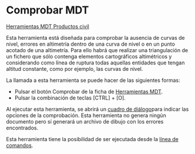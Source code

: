 # Comprobar MDT

[Herramientas MDT Productos civil](../fichas-de-herramientas/ficha-de-herramientas-mdt/productos-civil.md)

Esta herramienta está diseñada para comprobar la ausencia de curvas de nivel, errores en altimetría dentro de una curva de nivel o en un punto acotado de una altimetría. Para ello habrá que realizar una triangulación de un fichero que sólo contenga elementos cartográficos altimétricos y considerando como línea de ruptura todas aquellas entidades que tengan altitud constante, como por ejemplo, las curvas de nivel.

La llamada a esta herramienta se puede hacer de las siguientes formas:

* Pulsar el botón  Comprobar de la ficha de [Herramientas MDT](/mdtopx/herramientas-mdt/).
* Pulsar la combinación de teclas \[CTRL\] + \[O\].

Al ejecutar esta herramienta, se abrirá un [cuadro de diálogo](como-comprobar-mdt.md)para indicar las opciones de la comprobación. Esta herramienta no genera ningún documento pero sí generará un archivo de dibujo con los errores encontrados.

Esta herramienta tiene la posibilidad de ser ejecutada desde la [línea de comandos](../desde-linea-de-comando/linea-de-comando-comprobar-mdt.md).

